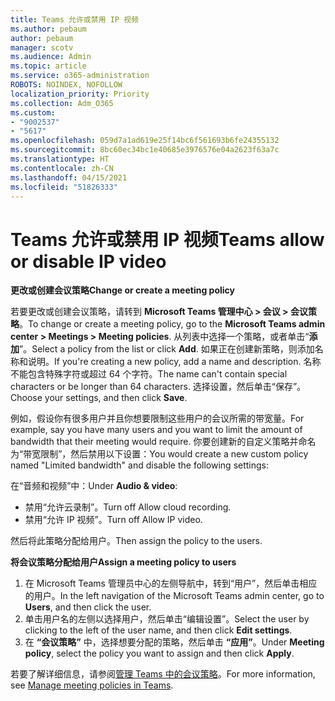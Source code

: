 ```yaml
---
title: Teams 允许或禁用 IP 视频
ms.author: pebaum
author: pebaum
manager: scotv
ms.audience: Admin
ms.topic: article
ms.service: o365-administration
ROBOTS: NOINDEX, NOFOLLOW
localization_priority: Priority
ms.collection: Adm_O365
ms.custom:
- "9002537"
- "5617"
ms.openlocfilehash: 059d7a1ad619e25f14bc6f561693b6fe24355132
ms.sourcegitcommit: 8bc60ec34bc1e40685e3976576e04a2623f63a7c
ms.translationtype: HT
ms.contentlocale: zh-CN
ms.lasthandoff: 04/15/2021
ms.locfileid: "51826333"
---
```

# <a name="teams-allow-or-disable-ip-video"></a><span data-ttu-id="884f1-102">Teams 允许或禁用 IP 视频</span><span class="sxs-lookup"><span data-stu-id="884f1-102">Teams allow or disable IP video</span></span>

<span data-ttu-id="884f1-103">**更改或创建会议策略**</span><span class="sxs-lookup"><span data-stu-id="884f1-103">**Change or create a meeting policy**</span></span>

<span data-ttu-id="884f1-104">若要更改或创建会议策略，请转到 **Microsoft Teams 管理中心 > 会议 > 会议策略**。</span><span class="sxs-lookup"><span data-stu-id="884f1-104">To change or create a meeting policy, go to the **Microsoft Teams admin center > Meetings > Meeting policies**.</span></span> <span data-ttu-id="884f1-105">从列表中选择一个策略，或者单击“**添加**”。</span><span class="sxs-lookup"><span data-stu-id="884f1-105">Select a policy from the list or click **Add**.</span></span> <span data-ttu-id="884f1-106">如果正在创建新策略，则添加名称和说明。</span><span class="sxs-lookup"><span data-stu-id="884f1-106">If you're creating a new policy, add a name and description.</span></span> <span data-ttu-id="884f1-107">名称不能包含特殊字符或超过 64 个字符。</span><span class="sxs-lookup"><span data-stu-id="884f1-107">The name can't contain special characters or be longer than 64 characters.</span></span> <span data-ttu-id="884f1-108">选择设置，然后单击“保存”。</span><span class="sxs-lookup"><span data-stu-id="884f1-108">Choose your settings, and then click **Save**.</span></span>

<span data-ttu-id="884f1-109">例如，假设你有很多用户并且你想要限制这些用户的会议所需的带宽量。</span><span class="sxs-lookup"><span data-stu-id="884f1-109">For example, say you have many users and you want to limit the amount of bandwidth that their meeting would require.</span></span> <span data-ttu-id="884f1-110">你要创建新的自定义策略并命名为“带宽限制”，然后禁用以下设置：</span><span class="sxs-lookup"><span data-stu-id="884f1-110">You would create a new custom policy named "Limited bandwidth" and disable the following settings:</span></span>

<span data-ttu-id="884f1-111">在“音频和视频”中：</span><span class="sxs-lookup"><span data-stu-id="884f1-111">Under **Audio & video**:</span></span>

- <span data-ttu-id="884f1-112">禁用“允许云录制”。</span><span class="sxs-lookup"><span data-stu-id="884f1-112">Turn off Allow cloud recording.</span></span>
- <span data-ttu-id="884f1-113">禁用“允许 IP 视频”。</span><span class="sxs-lookup"><span data-stu-id="884f1-113">Turn off Allow IP video.</span></span>

<span data-ttu-id="884f1-114">然后将此策略分配给用户。</span><span class="sxs-lookup"><span data-stu-id="884f1-114">Then assign the policy to the users.</span></span>

<span data-ttu-id="884f1-115">**将会议策略分配给用户**</span><span class="sxs-lookup"><span data-stu-id="884f1-115">**Assign a meeting policy to users**</span></span>

1. <span data-ttu-id="884f1-116">在 Microsoft Teams 管理员中心的左侧导航中，转到“用户”，然后单击相应的用户。</span><span class="sxs-lookup"><span data-stu-id="884f1-116">In the left navigation of the Microsoft Teams admin center, go to **Users**, and then click the user.</span></span>
2. <span data-ttu-id="884f1-117">单击用户名的左侧以选择用户，然后单击“编辑设置”。</span><span class="sxs-lookup"><span data-stu-id="884f1-117">Select the user by clicking to the left of the user name, and then click **Edit settings**.</span></span>
3. <span data-ttu-id="884f1-118">在 **“会议策略”** 中，选择想要分配的策略，然后单击 **“应用”**。</span><span class="sxs-lookup"><span data-stu-id="884f1-118">Under **Meeting policy**, select the policy you want to assign and then click **Apply**.</span></span>

<span data-ttu-id="884f1-119">若要了解详细信息，请参阅[管理 Teams 中的会议策略](https://docs.microsoft.com/microsoftteams/meeting-policies-in-teams)。</span><span class="sxs-lookup"><span data-stu-id="884f1-119">For more information, see [Manage meeting policies in Teams](https://docs.microsoft.com/microsoftteams/meeting-policies-in-teams).</span></span>
